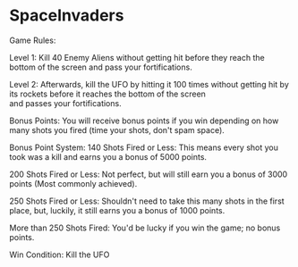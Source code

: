 # SpaceInvaders


Game Rules:

  Level 1:
   Kill 40 Enemy Aliens without getting hit before they reach the bottom of the screen and pass your fortifications. 
  
  Level 2:
   Afterwards, kill the UFO by hitting it 100 times without getting hit by its rockets before it reaches the bottom of the screen      
   and passes your fortifications. 

  Bonus Points: 
   You will receive bonus points if you win depending on how many shots you fired (time your shots, don't spam space). 
    
   Bonus Point System: 
   140 Shots Fired or Less: 
   This means every shot you took was a kill and earns you a bonus of 5000 points.
    
   200 Shots Fired or Less:
   Not perfect, but will still earn you a bonus of 3000 points (Most commonly achieved).
    
   250 Shots Fired or Less:
   Shouldn't need to take this many shots in the first place, but, luckily, it still earns you a bonus of 1000 points. 
    
   More than 250 Shots Fired: 
   You'd be lucky if you win the game; no bonus points.

Win Condition: Kill the UFO
